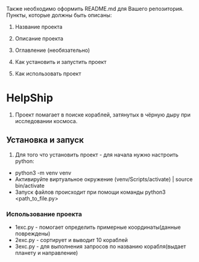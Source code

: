 Также необходимо оформить README.md для Вашего репозитория. Пункты, которые должны быть описаны:

1. Название проекта

2. Описание проекта

3. Оглавление (необязательно)

4. Как установить и запустить проект

5. Как использовать проект


# HelpShip

1. Проект помагает в поиске кораблей, затянутых в чёрную дыру при исследовании космоса.

## Установка и запуск

1. Для того что установить проект - для начала нужно настроить python:
* python3 -m venv venv
* Активируйте виртуальное окружение (venv/Scripts/activate) | source bin/activate
* Запуск файлов происходит при помощи команды python3 <path_to_file.py>

### Использование проекта
* 1exc.py - помогает определить примерные координаты(данные повреждены)
* 2exc.py - сортирует и выводит 10 кораблей
* 3exc.py - для выполнения запросов по названию корабля(выдает планету и направление)